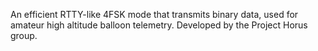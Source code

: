 An efficient RTTY-like 4FSK mode that transmits binary data, used for amateur high altitude balloon telemetry. Developed by the Project Horus group.